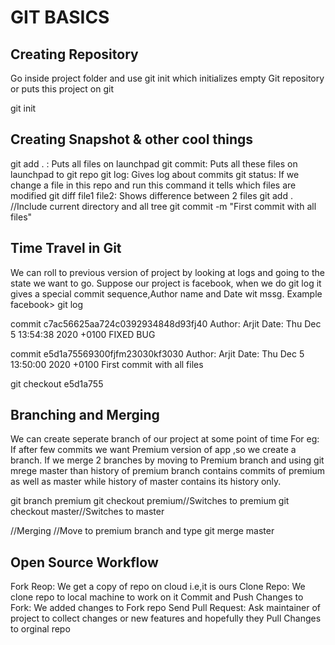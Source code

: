 # GIT BASICS

## Creating Repository
Go inside project folder and use git init which initializes empty Git repository or puts this project on git

 git init

## Creating Snapshot & other cool things
git add . : Puts all files on launchpad
git commit: Puts all these files on launchpad to git repo
git log: Gives log about commits
git status: If we change a file in this repo and run this command it tells which files are modified
git diff file1 file2: Shows difference between 2 files
git add . //Include current directory and all tree
git commit -m "First commit with all files"

## Time Travel in Git
We can roll to previous version of project by looking at logs and going to the state we want to go.
Suppose our project is facebook, when we do git log it gives a special commit sequence,Author name and Date wit mssg. Example
facebook> git log

commit c7ac56625aa724c0392934848d93fj40
Author: Arjit
Date: Thu Dec 5 13:54:38 2020 +0100
  FIXED BUG

commit e5d1a75569300fjfm23030kf3030
Author: Arjit
Date: Thu Dec 5 13:50:00 2020 +0100
  First commit with all files

 git checkout e5d1a755

## Branching and Merging
We can create seperate branch of our project at some point of time For eg: If after few commits we want Premium version of app ,so we create a branch.
If we merge 2 branches by moving to Premium branch and using git mrege master than history of premium branch contains commits of premium as well as master while history of master contains its history only.

git branch premium
git checkout premium//Switches to premium
git checkout master//Switches to master


//Merging
//Move to premium branch and type
git merge master

## Open Source Workflow
Fork Reop: We get a copy of repo on cloud i.e,it is ours
Clone Repo: We clone repo to local machine to work on it
Commit and Push Changes to Fork: We added changes to Fork repo
Send Pull Request: Ask maintainer of project to collect changes or new features and hopefully they Pull Changes to orginal repo
